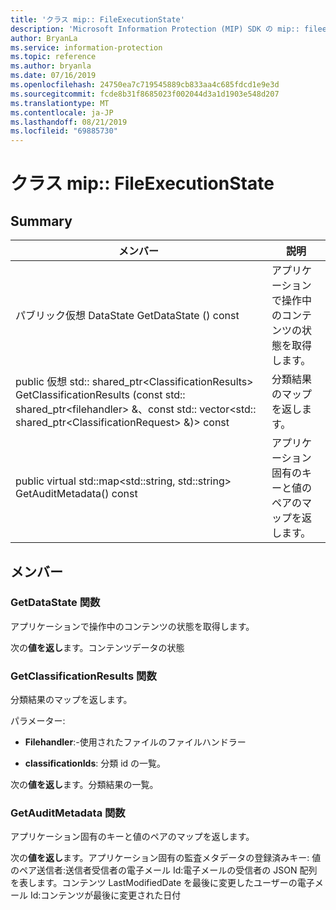 ```yaml
---
title: 'クラス mip:: FileExecutionState'
description: 'Microsoft Information Protection (MIP) SDK の mip:: fileexecutionstate クラスについて説明します。'
author: BryanLa
ms.service: information-protection
ms.topic: reference
ms.author: bryanla
ms.date: 07/16/2019
ms.openlocfilehash: 24750ea7c719545889cb833aa4c685fdcd1e9e3d
ms.sourcegitcommit: fcde8b31f8685023f002044d3a1d1903e548d207
ms.translationtype: MT
ms.contentlocale: ja-JP
ms.lasthandoff: 08/21/2019
ms.locfileid: "69885730"
---
```

# <a name="class-mipfileexecutionstate"></a>クラス mip:: FileExecutionState 
  
## <a name="summary"></a>Summary
 メンバー                        | 説明                                
--------------------------------|---------------------------------------------
パブリック仮想 DataState GetDataState () const  |  アプリケーションで操作中のコンテンツの状態を取得します。
public 仮想 std:: shared_ptr\<ClassificationResults\> GetClassificationResults (const std:: shared_ptr\<filehandler\> &、const std:: vector\<std:: shared_ptr\<ClassificationRequest\> &)\> const  |  分類結果のマップを返します。
public virtual std::map\<std::string, std::string\> GetAuditMetadata() const  |  アプリケーション固有のキーと値のペアのマップを返します。
  
## <a name="members"></a>メンバー
  
### <a name="getdatastate-function"></a>GetDataState 関数
アプリケーションで操作中のコンテンツの状態を取得します。

  
次の**値を返し**ます。コンテンツデータの状態
  
### <a name="getclassificationresults-function"></a>GetClassificationResults 関数
分類結果のマップを返します。

パラメーター:  
* **Filehandler**:-使用されたファイルのファイルハンドラー 


* **classificationIds**: 分類 id の一覧。 



  
次の**値を返し**ます。分類結果の一覧。
  
### <a name="getauditmetadata-function"></a>GetAuditMetadata 関数
アプリケーション固有のキーと値のペアのマップを返します。

  
次の**値を返し**ます。アプリケーション固有の監査メタデータの登録済みキー: 値のペア送信者:送信者受信者の電子メール Id:電子メールの受信者の JSON 配列を表します。コンテンツ LastModifiedDate を最後に変更したユーザーの電子メール Id:コンテンツが最後に変更された日付